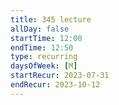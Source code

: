```yaml
---
title: 345 lecture
allDay: false
startTime: 12:00
endTime: 12:50
type: recurring
daysOfWeek: [M]
startRecur: 2023-07-31
endRecur: 2023-10-12
---
```

